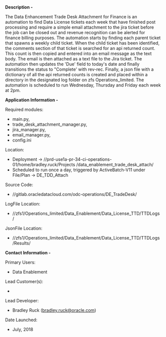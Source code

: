 **Description -**

The Data Enhancement Trade Desk Attachment for Finance is an automation to find Data License tickets each week that
have finished post processing and require a simple email attachment to the jira ticket before the job can be closed
out and revenue recognition can be alerted for finance billing purposes. The automation starts by finding each parent
ticket that spawns a weekly child ticket.  When the child ticket has been identified, the comments section of that
ticket is searched for an api returned count. This count is then copied and entered into an email message as the text
body. The email is then attached as a text file to the Jira ticket.  The automation then updates the 'Due' field to
today's date and finally transitions the status to "Complete' with rev-rec. Finally, a json file with a dictionary of
all the api returned counts is created and placed within a directory in the designated log folder on zfs
Operations_limited. The automation is scheduled to run Wednesday, Thursday and Friday each week at 2pm.

**Application Information -**

Required modules: <ul>
                  <li>main.py,
                  <li>trade_desk_attachment_manager.py,
                  <li>jira_manager.py,
                  <li>email_manager.py,
                  <li>config.ini
                  </ul>

Location:         <ul>
                  <li>Deployment -> //prd-use1a-pr-34-ci-operations-01/home/bradley.ruck/Projects
                                                                                    /data_enablement_trade_desk_attach/
                  <li>Scheduled to run once a day, triggered by ActiveBatch-V11 under File/Plan -> DE_TDD_Attach
                  </ul>

Source Code:      <ul>
                  <li>//gitlab.oracledatacloud.com/odc-operations/DE_TradeDesk/
                  </ul>

LogFile Location: <ul>
                  <li>//zfs1/Operations_limited/Data_Enablement/Data_License_TTD/TTDLogs/
                  </ul>
                  
JsonFile Location:<ul>
                  <li>//zfs1/Operations_limited/Data_Enablement/Data_License_TTD/TTDLogs/Results/
                  </ul>

**Contact Information -**

Primary Users:    <ul>
                  <li>Data Enablement
                  </ul>

Lead Customer(s): <ul>
                  <li>
                  </ul>

Lead Developer:   <ul>
                  <li>Bradley Ruck (bradley.ruck@oracle.com)
                  </ul>

Date Launched:    <ul>
                  <li>July, 2018
                  </ul>
